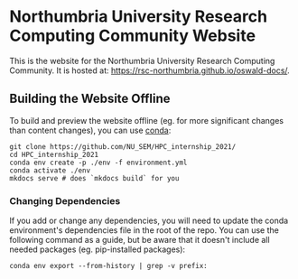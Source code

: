 # Northumbria University Research Computing Community Website

This is the website for the Northumbria University Research Computing Community. It is hosted at: https://rsc-northumbria.github.io/oswald-docs/.

## Building the Website Offline

To build and preview the website offline (eg. for more significant changes than content changes), you can use [conda](https://docs.conda.io/en/latest/):

```
git clone https://github.com/NU_SEM/HPC_internship_2021/
cd HPC_internship_2021
conda env create -p ./env -f environment.yml
conda activate ./env
mkdocs serve # does `mkdocs build` for you
```

### Changing Dependencies

If you add or change any dependencies, you will need to update the conda environment's dependencies file in the root of the repo. You can use the following command as a guide, but be aware that it doesn't include all needed packages (eg. pip-installed packages):

```
conda env export --from-history | grep -v prefix:
```
